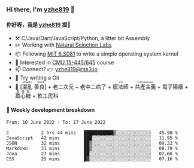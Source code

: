 ### Hi there, I'm [yzhe819](https://github.com/yzhe819) 👋

#### 你好呀，我是 [yzhe819](https://github.com/yzhe819) 捏👋

- :hammer_and_pick: C/Java/Dart/JavaScript/Python, a litter bit Assembly
- :pencil2: Working with [Natural Selection Labs](https://github.com/NaturalSelectionLabs)
- 📦 Following [MIT 6.S081](https://pdos.csail.mit.edu/6.S081/2020/) to write a simple operating system kernel
- 🧪 Interested in [CMU 15-445/645](https://15445.courses.cs.cmu.edu/fall2020/) course
- 📫 Connect? 👉 yzhe819@rss3.io
- 🌟 Try writing a Git
- 🔑 <ruby>[混亂 善良]<rp>（</rp><rt>Chaotic Good</rt><rp>）</rp></ruby> + 老二次元 + 老中二病了 + <ruby>膜法師<rp>（</rp><rt>+1s</rt><rp>）</rp></ruby> +  <ruby>共產主義<rp>（</rp><rt>Communism</rt><rp>）</rp></ruby> + 電子陽痿 + <ruby>嘉心糖<rp>（</rp><rt>嘉晚飯</rt><rp>）</rp></ruby> + 軟工民科



#### 📝 Weekly development breakdown

<!--START_SECTION:waka-->

```text
From: 10 June 2022 - To: 17 June 2022

C            2 hrs 44 mins   ███████████▒░░░░░░░░░░░░░   45.90 %
JavaScript   42 mins         ███░░░░░░░░░░░░░░░░░░░░░░   11.95 %
JSON         32 mins         ██▒░░░░░░░░░░░░░░░░░░░░░░   09.22 %
Markdown     31 mins         ██▒░░░░░░░░░░░░░░░░░░░░░░   08.79 %
Java         27 mins         ██░░░░░░░░░░░░░░░░░░░░░░░   07.66 %
CSS          25 mins         █▓░░░░░░░░░░░░░░░░░░░░░░░   07.16 %
```

<!--END_SECTION:waka-->



